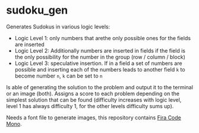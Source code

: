 # sudoku_gen
Generates Sudokus in various logic levels:
- Logic Level 1: only numbers that arethe only possible ones for the fields are inserted
- Logic Level 2: Additionally numbers are inserted in fields if the field is the only possibility for the number in the group (row / column / block)
- Logic Level 3: speculative insertion. If in a field a set of numbers are possible and inserting each of the numbers leads to another field `k` to become number `n`, `k` can be set to `n`

Is able of generating the solution to the problem and output it to the terminal or an image (both).
Assigns a score to each problem depending on the simplest solution that can be found (difficulty increases with logic level, level 1 has always difficulty 1, for the other levels difficulty sums up).

Needs a font file to generate images, this repository contains [Fira Code Mono](https://github.com/tonsky/FiraCode).
